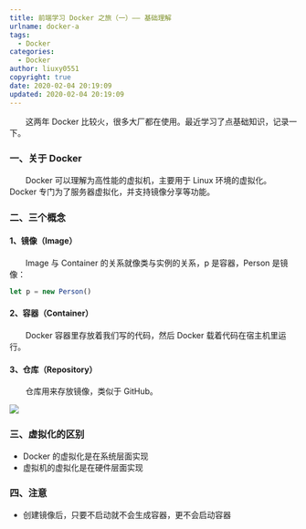 ```yaml
---
title: 前端学习 Docker 之旅（一）—— 基础理解
urlname: docker-a
tags:
  - Docker
categories:
  - Docker
author: liuxy0551
copyright: true
date: 2020-02-04 20:19:09
updated: 2020-02-04 20:19:09
---
```



　　这两年 Docker 比较火，很多大厂都在使用。最近学习了点基础知识，记录一下。
<!--more-->


### 一、关于 Docker

　　Docker 可以理解为高性能的虚拟机，主要用于 Linux 环境的虚拟化。Docker 专门为了服务器虚拟化，并支持镜像分享等功能。


### 二、三个概念

#### 1、镜像（Image）

　　Image 与 Container 的关系就像类与实例的关系，p 是容器，Person 是镜像：
``` javascript
let p = new Person()
```

#### 2、容器（Container）

　　Docker 容器里存放着我们写的代码，然后 Docker 载着代码在宿主机里运行。

#### 3、仓库（Repository）

　　仓库用来存放镜像，类似于 GitHub。

![](https://liuxianyu.cn/image-hosting/posts/docker-a/1.png)


### 三、虚拟化的区别

- Docker 的虚拟化是在系统层面实现
- 虚拟机的虚拟化是在硬件层面实现


### 四、注意

- 创建镜像后，只要不启动就不会生成容器，更不会启动容器
